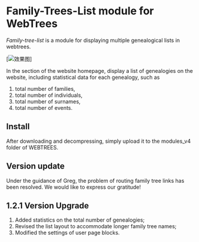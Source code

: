 Family-Trees-List module for WebTrees
=====================================
*Family-tree-list* is a module for displaying multiple genealogical lists in webtrees.

[![效果图](https://aguo.fun/images/20240508205647.png)]

In the section of the website homepage, display a list of genealogies on the website, including statistical data for each genealogy, such as 
1. total number of families,
2. total number of individuals,
3. total number of surnames,
4. total number of events.

Install
----------
After downloading and decompressing, simply upload it to the modules_v4 folder of WEBTREES.

Version update
---------------
Under the guidance of Greg, the problem of routing family tree links has been resolved. We would like to express our gratitude!

1.2.1 Version Upgrade
---------------------
1. Added statistics on the total number of genealogies;
2. Revised the list layout to accommodate longer family tree names;
3. Modified the settings of user page blocks.
